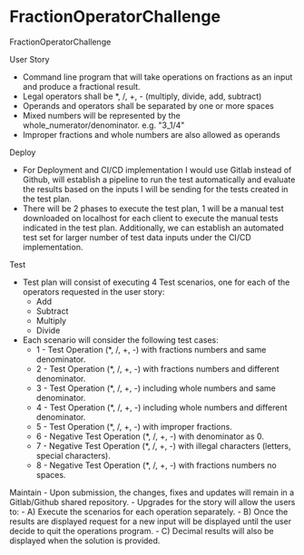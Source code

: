 # FractionOperatorChallenge
FractionOperatorChallenge


User Story
- Command line program that will take operations on fractions as an input and produce a fractional result.
- Legal operators shall be *, /, +, - (multiply, divide, add, subtract)
- Operands and operators shall be separated by one or more spaces
- Mixed numbers will be represented by the whole_numerator/denominator. e.g. "3_1/4"
- Improper fractions and whole numbers are also allowed as operands


Deploy
- For Deployment and CI/CD implementation I would use Gitlab instead of Github, will establish a pipeline to run the
test automatically and evaluate the results based on the inputs I will be sending for the tests created in the test
plan.
- There will be 2 phases to execute the test plan, 1 will be a manual test downloaded on localhost for each client
to execute the manual tests indicated in the test plan. Additionally, we can establish an automated test set for larger
number of test data inputs under the CI/CD implementation.


Test
- Test plan will consist of executing 4 Test scenarios, one for each of the operators requested in the user story:
    - Add
    - Subtract
    - Multiply
    - Divide
- Each scenario will consider the following test cases:
    - 1 - Test Operation (*, /, +, -)  with fractions numbers and same denominator.
    - 2 - Test Operation (*, /, +, -)  with fractions numbers and different denominator.
    - 3 - Test Operation (*, /, +, -)  including whole numbers and same denominator.
    - 4 - Test Operation (*, /, +, -)  including whole numbers and different denominator.
    - 5 - Test Operation (*, /, +, -)  with improper fractions.
    - 6 - Negative Test Operation (*, /, +, -)  with denominator as 0.
    - 7 - Negative Test Operation (*, /, +, -)  with illegal characters (letters, special characters).
    - 8 - Negative Test Operation (*, /, +, -)  with fractions numbers no spaces.


Maintain
    - Upon submission, the changes, fixes and updates will remain in a Gitlab/Github shared repository.
    - Upgrades for the story will allow the users to:
        - A) Execute the scenarios for each operation separately.
        - B) Once the results are displayed request for a new input will be displayed until the user decide to quit
            the operations program.
        - C) Decimal results will also be displayed when the solution is provided.
